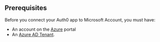 ## Prerequisites
Before you connect your Auth0 app to Microsoft Account, you must have:
* An account on the [Azure](https://azure.microsoft.com/en-us/free/?ref=microsoft.com&utm_source=microsoft.com&utm_medium=docs&utm_campaign=visualstudio) portal
* An [Azure AD Tenant](https://docs.microsoft.com/en-us/azure/active-directory/develop/quickstart-create-new-tenant).
